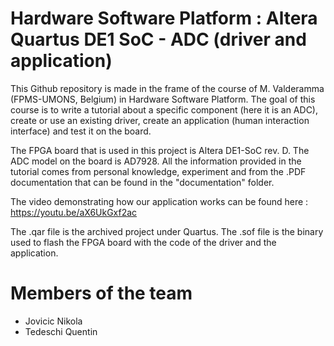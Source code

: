 # Hardware Software Platform : Altera Quartus DE1 SoC - ADC (driver and application)
This Github repository is made in the frame of the course of M. Valderamma (FPMS-UMONS, Belgium) in Hardware Software Platform.
The goal of this course is to write a tutorial about a specific component (here it is an ADC), create or use an existing driver, create an application (human interaction interface) and test it on the board.

The FPGA board that is used in this project is Altera DE1-SoC rev. D. The ADC model on the board is AD7928. All the information provided in the tutorial comes from personal knowledge, experiment and from the .PDF documentation that can be found in the "documentation" folder.

The video demonstrating how our application works can be found here : https://youtu.be/aX6UkGxf2ac

The .qar file is the archived project under Quartus. The .sof file is the binary used to flash the FPGA board with the code of the driver and the application.

# Members of the team
* Jovicic Nikola
* Tedeschi Quentin
